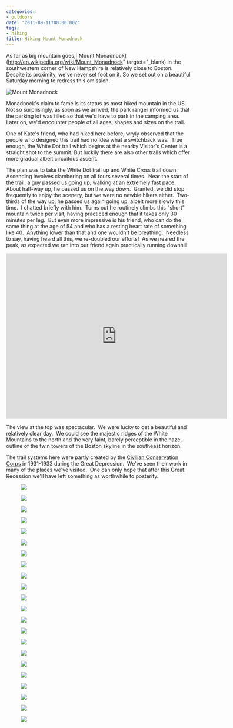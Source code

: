 ```yaml
---
categories:
- outdoors
date: "2011-09-11T00:00:00Z"
tags:
- hiking
title: Hiking Mount Monadnock
---
```


As far as big mountain goes,[ Mount Monadnock](http://en.wikipedia.org/wiki/Mount_Monadnock" targtet="_blank) in the southwestern corner of New Hampshire is relatively close to Boston.  Despite its proximity, we've never set foot on it. So we set out on a beautiful Saturday morning to redress this omission.

<img src="http://yentran.isamonkey.org/gallery/monadnock/dsc_3497.jpg" alt="Mount Monadnock" />

Monadnock's claim to fame is its status as most hiked mountain in the US.  Not so surprisingly, as soon as we arrived, the park ranger informed us that the parking lot was filled so that we'd have to park in the camping area.  Later on, we'd encounter people of all ages, shapes and sizes on the trail.

One of Kate's friend, who had hiked here before, wryly observed that the people who designed this trail had no idea what a switchback was.  True enough, the White Dot trail which begins at the nearby Visitor's Center is a straight shot to the summit. But luckily there are also other trails which offer more gradual albeit circuitous ascent.

The plan was to take the White Dot trail up and White Cross trail down.  Ascending involves clambering on all fours several times.  Near the start of the trail, a guy passed us going up, walking at an extremely fast pace.  About half-way up, he passed us on the way *down*.  Granted, we did stop frequently to enjoy the scenery, but we were no newbie hikers either.  Two-thirds of the way up, he passed us again going up, albeit more slowly this time.  I chatted briefly with him.  Turns out he routinely climbs this "short" mountain twice per visit, having practiced enough that it takes only 30 minutes per leg.  But even more impressive is his friend, who can do the same thing at the age of 54 and who has a resting heart rate of something like 40.  Anything lower than that and one wouldn't be breathing.  Needless to say, having heard all this, we re-doubled our efforts!  As we neared the peak, as expected we ran into our friend again practically running downhill.

<iframe src="http://maps.google.com/maps/ms?msa=0&amp;msid=214490968088440958659.0004acb6af81f69e7ec25&amp;ie=UTF8&amp;ll=42.853178,-72.098114&amp;spn=0.016689,0.020165&amp;t=m&amp;vpsrc=6&amp;output=embed" frameborder="0" marginwidth="0" marginheight="0" scrolling="no" width="600" height="450"></iframe>


The view at the top was spectacular.  We were lucky to get a beautiful and relatively clear day.  We could see the majestic ridges of the White Mountains to the north and the very faint, barely perceptible in the haze, outline of the twin towers of the Boston skyline in the southeast horizon.

The trail systems here were partly created by the [Civilian Conservation Corps](http://en.wikipedia.org/wiki/Civilian_Conservation_Corps) in 1931-1933 during the Great Depression.  We've seen their work in many of the places we've visited.  One can only hope that after this Great Recession we'll have left something as worthwhile to posterity.


<figure>
  <img src="http://yentran.isamonkey.org/gallery/monadnock/dsc_3363.jpg" />
</figure>
<figure>
  <img src="http://yentran.isamonkey.org/gallery/monadnock/dsc_3377.jpg" />
</figure>
<figure>
  <img src="http://yentran.isamonkey.org/gallery/monadnock/dsc_3382.jpg" />
</figure>
<figure>
  <img src="http://yentran.isamonkey.org/gallery/monadnock/dsc_3392.jpg" />
</figure>
<figure>
  <img src="http://yentran.isamonkey.org/gallery/monadnock/dsc_3404.jpg" />
</figure>
<figure>
  <img src="http://yentran.isamonkey.org/gallery/monadnock/dsc_3424.jpg" />
</figure>
<figure>
  <img src="http://yentran.isamonkey.org/gallery/monadnock/dsc_3433.jpg" />
</figure>
<figure>
  <img src="http://yentran.isamonkey.org/gallery/monadnock/dsc_3438.jpg" />
</figure>
<figure>
  <img src="http://yentran.isamonkey.org/gallery/monadnock/dsc_3450.jpg" />
</figure>
<figure>
  <img src="http://yentran.isamonkey.org/gallery/monadnock/dsc_3459.jpg" />
</figure>
<figure>
  <img src="http://yentran.isamonkey.org/gallery/monadnock/dsc_3468.jpg" />
</figure>
<figure>
  <img src="http://yentran.isamonkey.org/gallery/monadnock/dsc_3477.jpg" />
</figure>
<figure>
  <img src="http://yentran.isamonkey.org/gallery/monadnock/dsc_3480.jpg" />
</figure>
<figure>
  <img src="http://yentran.isamonkey.org/gallery/monadnock/dsc_3481.jpg" />
</figure>
<figure>
  <img src="http://yentran.isamonkey.org/gallery/monadnock/dsc_3497.jpg" />
</figure>
<figure>
  <img src="http://yentran.isamonkey.org/gallery/monadnock/dsc_3521.jpg" />
</figure>
<figure>
  <img src="http://yentran.isamonkey.org/gallery/monadnock/dsc_3534.jpg" />
</figure>
<figure>
  <img src="http://yentran.isamonkey.org/gallery/monadnock/dsc_3538.jpg" />
</figure>
<figure>
  <img src="http://yentran.isamonkey.org/gallery/monadnock/dsc_3539.jpg" />
</figure>
<figure>
  <img src="http://yentran.isamonkey.org/gallery/monadnock/dsc_3541.jpg" />
</figure>
<figure>
  <img src="http://yentran.isamonkey.org/gallery/monadnock/dsc_3544.jpg" />
</figure>
<figure>
  <img src="http://yentran.isamonkey.org/gallery/monadnock/dsc_3545.jpg" />
</figure>